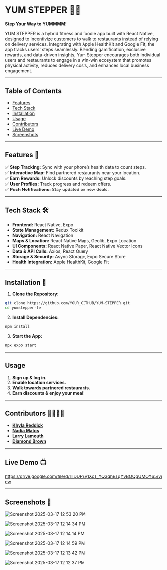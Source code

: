 # YUM STEPPER 🥾🍔  
**Step Your Way to YUMMMM!**  

YUM STEPPER is a hybrid fitness and foodie app built with React Native, designed to incentivize customers to walk to restaurants instead of relying on delivery services. Integrating with Apple HealthKit and Google Fit, the app tracks users' steps seamlessly. Blending gamification, exclusive rewards, and data-driven insights, Yum Stepper encourages both individual users and restaurants to engage in a win-win ecosystem that promotes physical activity, reduces delivery costs, and enhances local business engagement.  

---

## **Table of Contents**  
- [Features](#features)  
- [Tech Stack](#tech-stack)  
- [Installation](#installation)  
- [Usage](#usage)  
- [Contributors](#contributors)  
- [Live Demo](#live-demo)  
- [Screenshots](#screenshots)  

---

## **Features** 🌟  
✅ **Step Tracking:** Sync with your phone’s health data to count steps.  
✅ **Interactive Map:** Find partnered restaurants near your location.  
✅ **Earn Rewards:** Unlock discounts by reaching step goals.  
✅ **User Profiles:** Track progress and redeem offers.  
✅ **Push Notifications:** Stay updated on new deals.  

---

## **Tech Stack** 🛠️  
- **Frontend:** React Native, Expo  
- **State Management:** Redux Toolkit  
- **Navigation:** React Navigation  
- **Maps & Location:** React Native Maps, Geolib, Expo Location  
- **UI Components:** React Native Paper, React Native Vector Icons  
- **Data & API Calls:** Axios, React Query  
- **Storage & Security:** Async Storage, Expo Secure Store  
- **Health Integration:** Apple HealthKit, Google Fit  

---

## **Installation** 🚀  
1. **Clone the Repository:**  
```bash  
git clone https://github.com/YOUR_GITHUB/YUM-STEPPER.git  
cd yumstepper-fe  
```
2. **Install Dependencies:**  
```bash  
npm install  
```
3. **Start the App:**  
```bash  
npx expo start  
```

---

## **Usage**  
1. **Sign up & log in.**  
2. **Enable location services.**  
3. **Walk towards partnered restaurants.**  
4. **Earn discounts & enjoy your meal!**  

---

## **Contributors** 👨‍🎓👩‍🎓  
- **[Khyla Reddick](https://github.com/KhylaRedd)**
- **[Nadia Matos](https://github.com/Nadi-BrooklynCoder)**  
- **[Larry Lamouth](https://github.com/llamouth)**  
- **[Diamond Brown](https://github.com/dbrown499)**  

---

## **Live Demo** 📺  
https://drive.google.com/file/d/1llDDPEy1XcT_YQ3qhBTqYvBQQgUMOY65/view  

---

## **Screenshots** 🌄  

![Screenshot 2025-03-17 12 53 20 PM](https://github.com/user-attachments/assets/0605fb83-2c79-4f3f-b0d2-cfee34774159)


![Screenshot 2025-03-17 12 14 34 PM](https://github.com/user-attachments/assets/4be29a85-744a-42d9-bac6-75aa16b77bda)

![Screenshot 2025-03-17 12 14 14 PM](https://github.com/user-attachments/assets/8e1221f5-d33b-400f-a53d-556ea04a0acb)

![Screenshot 2025-03-17 12 14 59 PM](https://github.com/user-attachments/assets/a49f00e0-416c-4195-a8f1-5983ffd25ac1)

![Screenshot 2025-03-17 12 13 42 PM](https://github.com/user-attachments/assets/2f48ef03-cedc-41d8-b1d9-f7d42cb61128)

![Screenshot 2025-03-17 12 12 37 PM](https://github.com/user-attachments/assets/eb7096a7-7def-45dc-9ac2-4a75899cf90c)

